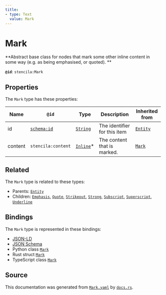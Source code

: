 ```yaml
---
title:
- type: Text
  value: Mark
---
```


# Mark

**Abstract base class for nodes that mark some other inline content
in some way (e.g. as being emphasised, or quoted).
**

**`@id`**: `stencila:Mark`

## Properties

The `Mark` type has these properties:

| Name    | `@id`                                | Type                                                                 | Description                  | Inherited from                                                      |
| ------- | ------------------------------------ | -------------------------------------------------------------------- | ---------------------------- | ------------------------------------------------------------------- |
| id      | [`schema:id`](https://schema.org/id) | [`String`](https://stencila.dev/docs/reference/schema/data/string)   | The identifier for this item | [`Entity`](https://stencila.dev/docs/reference/schema/other/entity) |
| content | `stencila:content`                   | [`Inline`](https://stencila.dev/docs/reference/schema/prose/inline)* | The content that is marked.  | [`Mark`](https://stencila.dev/docs/reference/schema/prose/mark)     |

## Related

The `Mark` type is related to these types:

- Parents: [`Entity`](https://stencila.dev/docs/reference/schema/other/entity)
- Children: [`Emphasis`](https://stencila.dev/docs/reference/schema/prose/emphasis), [`Quote`](https://stencila.dev/docs/reference/schema/prose/quote), [`Strikeout`](https://stencila.dev/docs/reference/schema/prose/strikeout), [`Strong`](https://stencila.dev/docs/reference/schema/prose/strong), [`Subscript`](https://stencila.dev/docs/reference/schema/prose/subscript), [`Superscript`](https://stencila.dev/docs/reference/schema/prose/superscript), [`Underline`](https://stencila.dev/docs/reference/schema/prose/underline)

## Bindings

The `Mark` type is represented in these bindings:

- [JSON-LD](https://stencila.dev/Mark.jsonld)
- [JSON Schema](https://stencila.dev/Mark.schema.json)
- Python class [`Mark`](https://github.com/stencila/stencila/blob/main/python/stencila/types/mark.py)
- Rust struct [`Mark`](https://github.com/stencila/stencila/blob/main/rust/schema/src/types/mark.rs)
- TypeScript class [`Mark`](https://github.com/stencila/stencila/blob/main/typescript/src/types/Mark.ts)

## Source

This documentation was generated from [`Mark.yaml`](https://github.com/stencila/stencila/blob/main/schema/Mark.yaml) by [`docs.rs`](https://github.com/stencila/stencila/blob/main/rust/schema-gen/src/docs.rs).